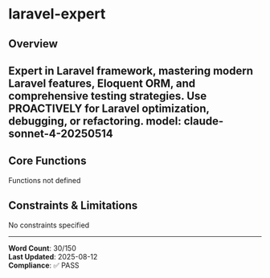 # laravel-expert

## Overview

Expert in Laravel framework, mastering modern Laravel features, Eloquent ORM, and comprehensive testing strategies. Use PROACTIVELY for Laravel optimization, debugging, or refactoring.
model: claude-sonnet-4-20250514
---

## Core Functions

Functions not defined

## Constraints & Limitations

No constraints specified



---
**Word Count**: 30/150  
**Last Updated**: 2025-08-12  
**Compliance**: ✅ PASS